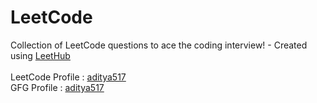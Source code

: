 # LeetCode
Collection of LeetCode questions to ace the coding interview! - Created using [LeetHub](https://github.com/QasimWani/LeetHub)
<br><br>
LeetCode Profile : [aditya517](https://leetcode.com/aditya517/) <br>
GFG Profile : [aditya517](https://auth.geeksforgeeks.org/user/aditya517/practice)
